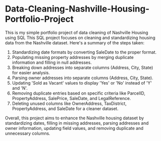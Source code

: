 # Data-Cleaning-Nashville-Housing-Portfolio-Project
This is my simple portfolio project of data cleaning of Nashville Housing using SQL 
This SQL project focuses on cleaning and standardizing housing data from the Nashville dataset. Here's a summary of the steps taken:

1. Standardizing date formats by converting SaleDate to the proper format.
2. Populating missing property addresses by merging duplicate information and filling in null addresses.
3. Breaking down addresses into separate columns (Address, City, State) for easier analysis.
4. Parsing owner addresses into separate columns (Address, City, State).
5. Updating 'Sold as Vacant' values to display 'Yes' or 'No' instead of 'Y' and 'N'.
6. Removing duplicate entries based on specific criteria like ParcelID, PropertyAddress, SalePrice, SaleDate, and LegalReference.
7. Deleting unused columns like OwnerAddress, TaxDistrict, PropertyAddress, and SaleDate for a cleaner dataset.

Overall, this project aims to enhance the Nashville housing dataset by standardizing dates, filling in missing addresses, parsing addresses and owner information, updating field values, and removing duplicate and unnecessary columns.
